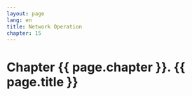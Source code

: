 ```yaml
---
layout: page
lang: en
title: Network Operation
chapter: 15
---
```


# Chapter {{ page.chapter }}. {{ page.title }}

